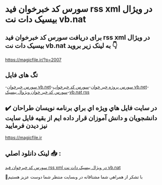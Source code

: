 # سورس کد خبرخوان فید rss xml در ویژال بیسیک دات نت vb.nat

## برای دریافت سورس کد خبرخوان فید rss xml در ویژال بیسیک دات نت vb.nat به لینک زیر بروید 👇

https://magicfile.ir/?p=2007

## تگ های فایل

-[سورس خبرخوان vb.net](https://magicfile.ir/product/vb-net-rss-xml/)-[سورس پروژه خبر خوان](https://magicfile.ir/product/vb-net-rss-xml/)-[سورس کد خبرخواب vb.net](https://magicfile.ir/product/vb-net-rss-xml/)-[سورس کد خبر خوان ویژوال بیسیک](https://magicfile.ir/product/vb-net-rss-xml/)-[vb.nat rss](https://magicfile.ir/product/vb-net-rss-xml/)

## ✔️ در سايت فايل هاي ويژه اي براي برنامه نويسان طراحان دانشجويان و دانش آموزان قرار داده ايم از بقيه فايل سايت نيز ديدن فرماييد

https://magicfile.ir


## لينک دانلود اصلي 📥 :

[سورس کد خبرخوان فید rss xml در ویژال بیسیک دات نت vb.nat](https://magicfile.ir/product/vb-net-rss-xml/) 


🙏با تشکر از همراهي شما مشتاقانه در وبسایت منتظر شما دوست عزیز هستیم

